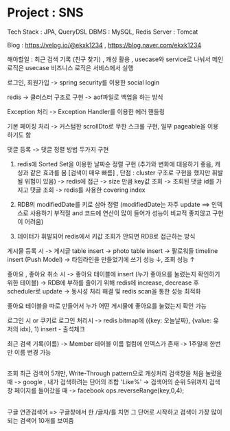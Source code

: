 # Project : SNS
Tech Stack : JPA, QueryDSL
DBMS : MySQL, Redis
Server : Tomcat

Blog : https://velog.io/@ekxk1234  ,  https://blog.naver.com/ekxk1234

해야할일 : 최근 검색 기록 (친구 찾기) , 캐싱 활용 , usecase와 service로 나눠서 메인로직은 usecase 비즈니스 로직은 서비스에서 실행

로그인, 회원가입 -> spring security를 이용한 social login

redis -> 클러스터 구조로 구현 -> aof파일로 백업을 하는 방식

Exception 처리 -> Exception Handler를 이용한 에러 핸들링

기본 페이징 처리 -> 커스텀한 scrollDto로 무한 스크롤 구현, 일부 pageable을 이용하기도 함

댓글 등록 -> 댓글 정렬 방법 두가지 구현
1. redis에 Sorted Set을 이용한 날짜순 정렬 구현 (추가와 변화에 대응하기 좋음, 캐싱과 같은 효과를 봄 [검색이 매우 빠름] , 단점 : cluster 구조로 구현을 했지만 휘발될 위험이 있음)
->  redis에 접근 -> size 만큼 key값 조회 -> 조회된 댓글 id를 가지고 댓글 조회 -> redis를 사용한 covering index
   
2. RDB의 modifiedDate를 키로 삼아 정렬 (modifiedDate는 자주 update ==> 인덱스로 사용하기 부적절 and 코드에 연산이 많이 들어가 성능이 비교적 좋지않고 구현이 어려움)

3. 데이터가 휘발되어 redis에서 키값 조회가 안되면 RDB로 접근하는 방식

게시물 등록 시 -> 게시글 table insert -> photo table insert -> 팔로워들 timeline insert (Push Model) -> 타임라인을 만들었기에 쓰기 성능 ↓, 조회 성능 ↑

좋아요 , 좋아요 취소 시 -> 좋아요 테이블에 insert (누가 좋아요를 눌렀는지 확인하기 위한 테이블) -> RDB에 부하를 줄이기 위해 redis에 increase, decrease 후 scheduler로 update -> 동시성 처리 해결 및 redis scan을 통한 성능 최적화

좋아요 테이블을 따로 만들어서 누가 어떤 게시물에 좋아요를 눌렀는지 확인 가능

로그인 시 or 쿠키로 로그인 처리시 -> redis bitmap에 ({key: 오늘날짜}, {value: 유저의 idx}, 1) insert - 출석체크

최근 검색 기록(이름) -> Member 테이블 이름 컬럼에 인덱스가 존재 -> 1주일에 한번만 이름 변경 가능


##
조회 최근 검색어 5개만, Write-Through pattern으로 캐싱처리
검색창을 처음 눌렀을 때 -> google , 내가 검색하려는 단어의 조합 'Like%' -> 검색어의 순위 5위까지
검색창 페이지를 들어갔을 때 -> facebook
ops.reverseRange(key,0,4);
##
구글 연관검색어 => 구글창에서 한 /글자/를 치면 그 단어로 시작하고 검색이 가장 많이 되는 검색어 10개를 보여줌
##



